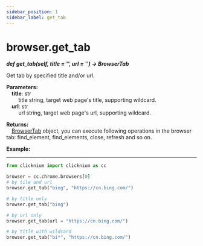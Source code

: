 ```yaml
---
sidebar_position: 1
sidebar_label: get_tab
---
```

# browser.get_tab

***def get_tab(self, title = '', url = '') -> BrowserTab***  

Get tab by specified title and/or url.

**Parameters:**  
    &emsp;**title**: str   
        &emsp;&emsp; title string, target web page's title, supporting wildcard.  
    &emsp;**url**: str  
        &emsp;&emsp; url string, target web page's url, supporting wildcard. 

**Returns:**  
    &emsp;[BrowserTab](./browsertab/browsertab.md) object, you can execute following operations in the browser tab: find_element, find_elements, close, refresh and so on.

**Example:**
***
```python
from clicknium import clicknium as cc

browser = cc.chrome.browsers[0]
# by tile and url
browser.get_tab("bing", "https://cn.bing.com/")

# by title only
browser.get_tab("bing")

# by url only
browser.get_tab(url = "https://cn.bing.com/")

# by title with wildcard
browser.get_tab("bi*", "https://cn.bing.com/")
```